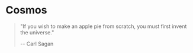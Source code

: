 # Cosmos

> "If you wish to make an apple pie from scratch, you must first invent the universe."
> 
> -- Carl Sagan
